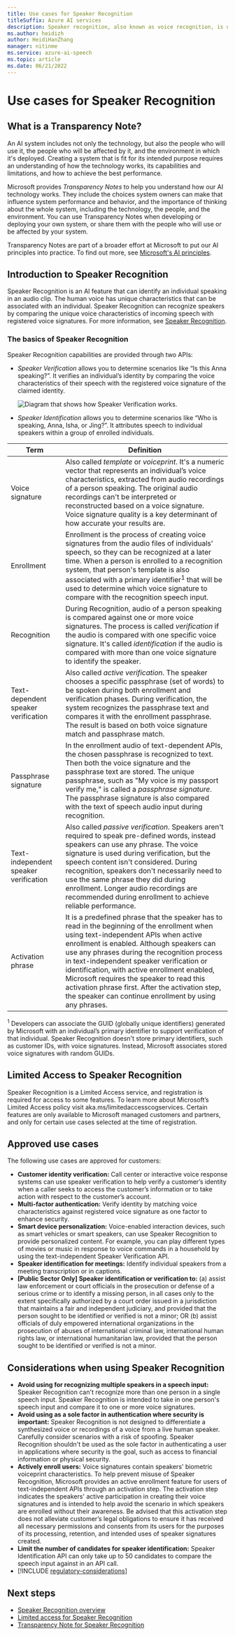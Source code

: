 ```yaml
---
title: Use cases for Speaker Recognition
titleSuffix: Azure AI services
description: Speaker recognition, also known as voice recognition, is used to verify people's identity by comparing the voice characteristics of incoming speech with their registered voice signatures. This article discusses points to consider when you're choosing use cases for the service. 
ms.author: heidizh
author: HeidiHanZhang 
manager: nitinme
ms.service: azure-ai-speech
ms.topic: article
ms.date: 06/21/2022
---
```


# Use cases for Speaker Recognition

## What is a Transparency Note?

An AI system includes not only the technology, but also the people who will use it, the people who will be affected by it, and the environment in which it's deployed. Creating a system that is fit for its intended purpose requires an understanding of how the technology works, its capabilities and limitations, and how to achieve the best performance.

Microsoft provides *Transparency Notes* to help you understand how our AI technology works. They include the choices system owners can make that influence system performance and behavior, and the importance of thinking about the whole system, including the technology, the people, and the environment. You can use Transparency Notes when developing or deploying your own system, or share them with the people who will use or be affected by your system.

Transparency Notes are part of a broader effort at Microsoft to put our AI principles into practice. To find out more, see [Microsoft's AI principles](https://www.microsoft.com/ai/responsible-ai).

## Introduction to Speaker Recognition

Speaker Recognition is an AI feature that can identify an individual speaking in an audio clip. The human voice has unique characteristics that can be associated with an individual. Speaker Recognition can recognize speakers by comparing the unique voice characteristics of incoming speech with registered voice signatures. For more information, see [Speaker Recognition](https://azure.microsoft.com/services/cognitive-services/speaker-recognition/).

### The basics of Speaker Recognition

Speaker Recognition capabilities are provided through two APIs:

* *Speaker Verification* allows you to determine scenarios like “Is this Anna speaking?”. It verifies an individual’s identity by comparing the voice characteristics of their speech with the registered voice signature of the claimed identity.

  ![Diagram that shows how Speaker Verification works.](/azure/ai-services/speech-service/media/speaker-recognition/speaker-rec.png)

* *Speaker Identification* allows you to determine scenarios like “Who is speaking, Anna, Isha, or Jing?”. It attributes speech to individual speakers within a group of enrolled individuals.

| **Term** | **Definition** |
|----------|----------------|
|Voice signature|Also called *template* or *voiceprint*. It's a numeric vector that represents an individual’s voice characteristics, extracted from audio recordings of a person speaking. The original audio recordings can't be interpreted or reconstructed based on a voice signature. Voice signature quality is a key determinant of how accurate your results are. |
|Enrollment|Enrollment is the process of creating voice signatures from the audio files of individuals’ speech, so they can be recognized at a later time. When a person is enrolled to a recognition system, that person's template is also associated with a primary identifier<sup>1</sup> that will be used to determine which voice signature to compare with the recognition speech input. |
|Recognition|During Recognition, audio of a person speaking is compared against one or more voice signatures. The process is called *verification* if the audio is compared with one specific voice signature. It's called *identification* if the audio is compared with more than one voice signature to identify the speaker.|
|Text-dependent speaker verification|Also called *active verification*. The speaker chooses a specific passphrase (set of words) to be spoken during both enrollment and verification phases. During verification, the system recognizes the passphrase text and compares it with the enrollment passphrase. The result is based on both voice signature match and passphrase match. |
|Passphrase signature|In the enrollment audio of text-dependent APIs, the chosen passphrase is recognized to text. Then both the voice signature and the passphrase text are stored. The unique passphrase, such as "My voice is my passport verify me," is called a *passphrase signature*. The passphrase signature is also compared with the text of speech audio input during recognition.|
|Text-independent speaker verification|Also called *passive verification*. Speakers aren't required to speak pre-defined words, instead speakers can use any phrase. The voice signature is used during verification, but the speech content isn't considered. During recognition, speakers don't necessarily need to use the same phrase they did during enrollment. Longer audio recordings are recommended during enrollment to achieve reliable performance.|
|Activation phrase|It is a predefined phrase that the speaker has to read in the beginning of the enrollment when using text-independent APIs when active enrollment is enabled. Although speakers can use any phrases during the recognition process in text-independent speaker verification or identification, with active enrollment enabled, Microsoft requires the speaker to read this activation phrase first. After the activation step, the speaker can continue enrollment by using any phrases.|

<sup>1</sup> Developers can associate the GUID (globally unique identifiers) generated by Microsoft with an individual’s primary identifier to support verification of that individual. Speaker Recognition doesn't store primary identifiers, such as customer IDs, with voice signatures. Instead, Microsoft associates stored voice signatures with random GUIDs. 

## Limited Access to Speaker Recognition

Speaker Recognition is a Limited Access service, and registration is required for access to some features. To learn more about Microsoft’s Limited Access policy visit aka.ms/limitedaccesscogservices. Certain features are only available to Microsoft managed customers and partners, and only for certain use cases selected at the time of registration.

## Approved use cases

The following use cases are approved for customers:

* **Customer identity verification:** Call center or interactive voice response systems can use speaker verification to help verify a customer’s identity when a caller seeks to access the customer’s information or to take action with respect to the customer’s account.
* **Multi-factor authentication:** Verify identity by matching voice characteristics against registered voice signature as one factor to enhance security.
* **Smart device personalization:** Voice-enabled interaction devices, such as smart vehicles or smart speakers, can use Speaker Recognition to provide personalized content. For example, you can play different types of movies or music in response to voice commands in a household by using the text-independent Speaker Verification API.
* **Speaker identification for meetings:** Identify individual speakers from a meeting transcription or in captions.
* **[Public Sector Only] Speaker identification or verification to:** (a) assist law enforcement or court officials in the prosecution or defense of a serious crime or to identify a missing person, in all cases only to the extent specifically authorized by a court order issued in a jurisdiction that maintains a fair and independent judiciary, and provided that the person sought to be identified or verified is not a minor; OR (b) assist officials of duly empowered international organizations in the prosecution of abuses of international criminal law, international human rights law, or international humanitarian law, provided that the person sought to be identified or verified is not a minor.

## Considerations when using Speaker Recognition

* **Avoid using for recognizing multiple speakers in a speech input:** Speaker Recognition can't recognize more than one person in a single speech input. Speaker Recognition is intended to take in one person's speech input and compare it to one or more voice signatures.
* **Avoid using as a sole factor in authentication where security is important:** Speaker Recognition is not designed to differentiate a synthesized voice or recordings of a voice from a live human speaker. Carefully consider scenarios with a risk of spoofing. Speaker Recognition shouldn't be used as the sole factor in authenticating a user in applications where security is the goal, such as access to financial information or physical security.
* **Actively enroll users:** Voice signatures contain speakers' biometric voiceprint characteristics. To help prevent misuse of Speaker Recognition, Microsoft provides an active enrollment feature for users of text-independent APIs through an activation step. The activation step indicates the speakers' active participation in creating their voice signatures and is intended to help avoid the scenario in which speakers are enrolled without their awareness. Be advised that this activation step does not alleviate customer’s legal obligations to ensure it has received all necessary permissions and consents from its users for the purposes of its processing, retention, and intended uses of speaker signatures created.
* **Limit the number of candidates for speaker identification:** Speaker Identification API can only take up to 50 candidates to compare the speech input against in an API call.
* [!INCLUDE [regulatory-considerations](..\../includes/regulatory-considerations.md)]

## Next steps

* [Speaker Recognition overview](/azure/ai-services/speech-service/speaker-recognition-overview)
* [Limited access for Speaker Recognition](/legal/cognitive-services/speech-service/speaker-recognition/limited-access-speaker-recognition?context=/azure/ai-services/speech-service/context/context)
* [Transparency Note for Speaker Recognition](/legal/cognitive-services/speech-service/speaker-recognition/transparency-note-speaker-recognition?context=/azure/ai-services/speech-service/context/context)
